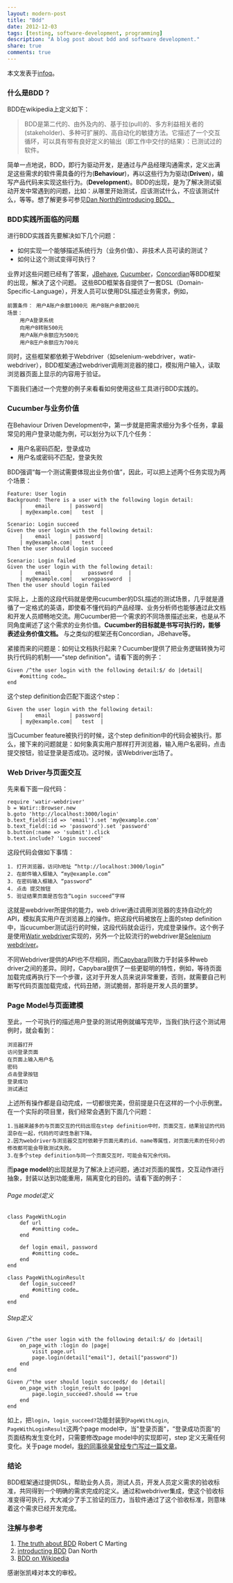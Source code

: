 ```yaml
---
layout: modern-post
title: "Bdd"
date: 2012-12-03
tags: [testing, software-development, programming]
description: "A blog post about bdd and software development."
share: true
comments: true
---
```


本文发表于[infoq](http://www.infoq.com/cn/articles/BDD-tools)。

### 什么是BDD？
BDD在wikipedia上定义如下：
> BDD是第二代的、由外及内的、基于拉(pull)的、多方利益相关者的(stakeholder)、多种可扩展的、高自动化的敏捷方法。它描述了一个交互循环，可以具有带有良好定义的输出（即工作中交付的结果）：已测试过的软件。


简单一点地说，BDD，即行为驱动开发，是通过与产品经理沟通需求，定义出满足这些需求的软件需具备的行为(**Behaviour**)，再以这些行为为驱动(**Driven**)，编写产品代码来实现这些行为。(**Development**)。BDD的出现，是为了解决测试驱动开发中常遇到的问题，比如：从哪里开始测试，应该测试什么，不应该测试什么，等等。想了解更多可参见[Dan North的introducing BDD。](http://dannorth.net/introducing-bdd/)

### BDD实践所面临的问题
进行BDD实践首先要解决如下几个问题：

+ 如何实现一个能够描述系统行为（业务价值）、非技术人员可读的测试？
+ 如何让这个测试变得可执行？

业界对这些问题已经有了答案，[JBehave](http://jbehave.org/), [Cucumber](http://cukes.info)，[Concordian](http://www.concordion.org/)等BDD框架的出现，解决了这个问题。
这些BDD框架各自提供了一套DSL（Domain-Specific-Language），开发人员可以使用DSL描述业务需求，例如，

	前置条件： 用户A账户余额1000元 用户B账户余额200元
	场景：
		用户A登录系统
		向用户B转账500元
		用户A账户余额应为500元
		用户B庄户余额应为700元

同时，这些框架都依赖于Webdriver（如selenium-webdriver，watir-webdriver），BDD框架通过webdriver调用浏览器的接口，模拟用户输入，读取浏览器页面上显示的内容用于验证。


下面我们通过一个完整的例子来看看如何使用这些工具进行BDD实践的。


### Cucumber与业务价值
在Behaviour Driven Development中，第一步就是把需求细分为多个任务，拿最常见的用户登录功能为例，可以划分为以下几个任务：

+ 用户名密码匹配，登录成功
+ 用户名或密码不匹配，登录失败

BDD强调“每一个测试需要体现出业务价值”，因此，可以把上述两个任务实现为两个场景：

	Feature: User login
	Background: There is a user with the following login detail:
		|    email      | password|
		| my@example.com|   test  |
		
	Scenario: Login succeed
	Given the user login with the following detail:
		|    email      | password|
		| my@example.com|   test  |
	Then the user should login succeed
	
	Scenario: Login failed
	Given the user login with the following detail:
		|    email      |     password     |
		| my@example.com|   wrongpassword  |
	Then the user should login failed
实际上，上面的这段代码就是使用cucumber的DSL描述的测试场景，几乎就是遵循了一定格式的英语，即使看不懂代码的产品经理、业务分析师也能够通过此文档和开发人员顺畅地交流。用Cucumber把一个需求的不同场景描述出来，也是从不同角度阐述了这个需求的业务价值。__Cucumber的目标就是书写可执行的，能够表述业务价值文档。__ 与之类似的框架还有Concordian，JBehave等。

 紧接而来的问题是：如何让文档执行起来？Cucumber提供了把业务逻辑转换为可执行代码的机制——"step definition"。请看下面的例子：

	Given /^the user login with the following detail:$/ do |detail|
		#omitting code…
	end
这个step definition会匹配下面这个step：
	
	Given the user login with the following detail:
		|    email      | password|
		| my@example.com|   test  |
		
当Cucumber feature被执行的时候，这个step definition中的代码会被执行。那么，接下来的问题就是：如何象真实用户那样打开浏览器，输入用户名密码，点击提交按钮，验证登录是否成功。这时候，该Webdriver出场了。
		

### Web Driver与页面交互
先来看下面一段代码：

	require 'watir-webdriver'
	b = Watir::Browser.new
	b.goto 'http://localhost:3000/login'
	b.text_field(:id => 'email').set 'my@example.com'
	b.text_field(:id => 'password').set 'password'
	b.button(:name => 'submit').click
	b.text.include? 'Login succeed'

这段代码会做如下事情：

	1. 打开浏览器，访问h地址 “http://localhost:3000/login”
	2. 在邮件输入框输入 “my@example.com”
	3. 在密码输入框输入 “password”
	4. 点击 提交按钮
	5. 验证结果页面是否包含“Login succeed”字样
这就是webdriver所提供的能力，web driver通过调用浏览器的支持自动化的API，模拟真实用户在浏览器上的操作。把这段代码被放在上面的step definition中，当cucumber测试运行的时候，这段代码就会运行，完成登录操作。这个例子是使用[Watir webdriver](http://watirwebdriver.com/)实现的，另外一个比较流行的webdriver是[Selenium webdriver](http://seleniumhq.org/projects/webdriver/)。

不同Webdriver提供的API也不尽相同，而[Capybara](http://jnicklas.github.com/capybara/)则致力于封装多种web driver之间的差异。同时，Capybara提供了一些更聪明的特性，例如，等待页面加载完成再执行下一个步骤，这对于开发人员来说非常重要，否则，就需要自己判断写代码页面加载完成，代码丑陋，测试脆弱，那将是开发人员的噩梦。


### Page Model与页面建模
至此，一个可执行的描述用户登录的测试用例就编写完毕，当我们执行这个测试用例时，就会看到：

	浏览器打开
	访问登录页面
	在页面上输入用户名
	密码
	点击登录按钮
	登录成功
	测试通过
上述所有操作都是自动完成，一切都很完美，但前提是只在这样的一个小示例里。在一个实际的项目里，我们经常会遇到下面几个问题：

	1.当越来越多的与页面交互的代码出现在step definition中时，页面交互，结果验证的代码混杂在一起，代码的可读性急剧下降。
	2.因为webdriver与浏览器交互时依赖于页面元素的id、name等属性，对页面元素的任何小的修改都可能会导致测试失败。
	3.在多个step definition与同一个页面交互时，可能会有冗余代码。
	
而**page model**的出现就是为了解决上述问题，通过对页面的属性，交互动作进行抽象，封装以达到功能重用，隔离变化的目的。请看下面的例子：

###### Page model定义
	class PageWithLogin
		def url
			#omitting code…
		end
		
		def login email, password
			#omitting code…
		end
	end
	
	class PageWithLoginResult
		def login_succeed?
			#omitting code…
		end
	end

###### Step定义
	Given /^the user login with the following detail:$/ do |detail|
		on_page_with :login do |page|
			visit page.url		
			page.login(detail["email"], detail["password"]) 
		end
	end
	
	Given /^the user should login succeed$/ do |detail|
		on_page_with :login_result do |page|
			page.login_succeed?.should == true
		end
	end
	
如上，把`login`，`login_succeed?`功能封装到`PageWithLogin`, `PageWithLoginResult`这两个page model中，当"登录页面"，“登录成功页面”的页面结构发生变化时，只需要修改page model中的实现即可，step 定义无需任何变化。关于page model，[我的同事徐昊曾经专门写过一篇文章](http://www.infoq.com/cn/articles/domain-web-testing)。



### 结论
BDD框架通过提供DSL，帮助业务人员，测试人员，开发人员定义需求的验收标准，共同得到一个明确的需求完成的定义。通过和webdriver集成，使这个验收标准变得可执行，大大减少了手工验证的压力，当软件通过了这个验收标准，则意味着这个需求已经开发完成。

### 注解与参考
1. [The truth about BDD](https://sites.google.com/site/unclebobconsultingllc/the-truth-about-bdd) Robert C Marting
2. [introducting BDD](http://dannorth.net/introducing-bdd/) Dan North
3. [BDD on Wikipedia](http://en.wikipedia.org/wiki/Behavior-driven_development)


感谢张凯峰对本文的审校。

